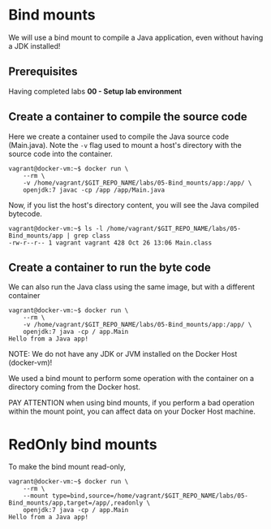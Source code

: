 # Bind mounts

We will use a bind mount to compile a Java application, even without having a JDK installed!

## Prerequisites

Having completed labs **00 - Setup lab environment**

## Create a container to compile the source code

Here we create a container used to compile the Java source code (Main.java). 
Note the `-v` flag used to mount a host's directory with the source code into the container.

```console
vagrant@docker-vm:~$ docker run \
    --rm \
    -v /home/vagrant/$GIT_REPO_NAME/labs/05-Bind_mounts/app:/app/ \
    openjdk:7 javac -cp /app /app/Main.java
```

Now, if you list the host's directory content, you will see the Java compiled bytecode.

```console
vagrant@docker-vm:~$ ls -l /home/vagrant/$GIT_REPO_NAME/labs/05-Bind_mounts/app | grep class
-rw-r--r-- 1 vagrant vagrant 428 Oct 26 13:06 Main.class
```

## Create a container to run the byte code

We can also run the Java class using the same image, but with a different container

```console
vagrant@docker-vm:~$ docker run \
    --rm \
    -v /home/vagrant/$GIT_REPO_NAME/labs/05-Bind_mounts/app:/app/ \
    openjdk:7 java -cp / app.Main
Hello from a Java app!
```

NOTE: We do not have any JDK or JVM installed on the Docker Host (docker-vm)!

We used a bind mount to perform some operation with the container on a directory coming from the Docker host.

PAY ATTENTION when using bind mounts, if you perform a bad operation within the mount point, you can affect data on your Docker Host machine.

# RedOnly bind mounts

To make the bind mount read-only, 

```console
vagrant@docker-vm:~$ docker run \
    --rm \
    --mount type=bind,source=/home/vagrant/$GIT_REPO_NAME/labs/05-Bind_mounts/app,target=/app/,readonly \
    openjdk:7 java -cp / app.Main
Hello from a Java app!
```



